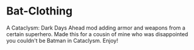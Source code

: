 # Bat-Clothing
A Cataclysm: Dark Days Ahead mod adding armor and weapons from a certain superhero.
Made this for a cousin of mine who was disappointed you couldn't be Batman in Cataclysm. Enjoy!
